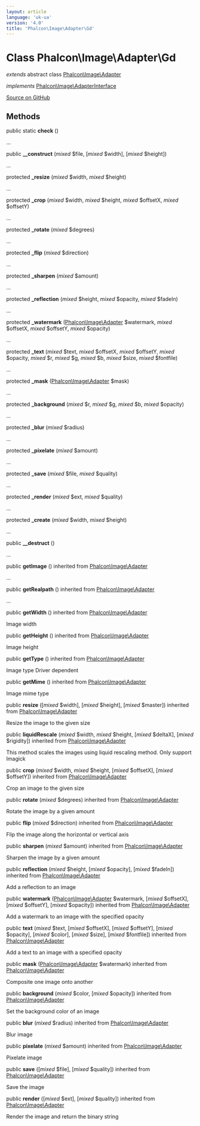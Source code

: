 ```yaml
---
layout: article
language: 'uk-ua'
version: '4.0'
title: 'Phalcon\Image\Adapter\Gd'
---
```


# Class **Phalcon\Image\Adapter\Gd**

*extends* abstract class [Phalcon\Image\Adapter](api/Phalcon_Image_Adapter)

*implements* [Phalcon\Image\AdapterInterface](api/Phalcon_Image_AdapterInterface)

<a href="https://github.com/phalcon/cphalcon/tree/v4.0.0/phalcon/image/adapter/gd.zep" class="btn btn-default btn-sm">Source on GitHub</a>

## Methods

public static **check** ()

...

public **__construct** (*mixed* $file, [*mixed* $width], [*mixed* $height])

...

protected **_resize** (*mixed* $width, *mixed* $height)

...

protected **_crop** (*mixed* $width, *mixed* $height, *mixed* $offsetX, *mixed* $offsetY)

...

protected **_rotate** (*mixed* $degrees)

...

protected **_flip** (*mixed* $direction)

...

protected **_sharpen** (*mixed* $amount)

...

protected **_reflection** (*mixed* $height, *mixed* $opacity, *mixed* $fadeIn)

...

protected **_watermark** ([Phalcon\Image\Adapter](api/Phalcon_Image_Adapter) $watermark, *mixed* $offsetX, *mixed* $offsetY, *mixed* $opacity)

...

protected **_text** (*mixed* $text, *mixed* $offsetX, *mixed* $offsetY, *mixed* $opacity, *mixed* $r, *mixed* $g, *mixed* $b, *mixed* $size, *mixed* $fontfile)

...

protected **_mask** ([Phalcon\Image\Adapter](api/Phalcon_Image_Adapter) $mask)

...

protected **_background** (*mixed* $r, *mixed* $g, *mixed* $b, *mixed* $opacity)

...

protected **_blur** (*mixed* $radius)

...

protected **_pixelate** (*mixed* $amount)

...

protected **_save** (*mixed* $file, *mixed* $quality)

...

protected **_render** (*mixed* $ext, *mixed* $quality)

...

protected **_create** (*mixed* $width, *mixed* $height)

...

public **__destruct** ()

...

public **getImage** () inherited from [Phalcon\Image\Adapter](api/Phalcon_Image_Adapter)

...

public **getRealpath** () inherited from [Phalcon\Image\Adapter](api/Phalcon_Image_Adapter)

...

public **getWidth** () inherited from [Phalcon\Image\Adapter](api/Phalcon_Image_Adapter)

Image width

public **getHeight** () inherited from [Phalcon\Image\Adapter](api/Phalcon_Image_Adapter)

Image height

public **getType** () inherited from [Phalcon\Image\Adapter](api/Phalcon_Image_Adapter)

Image type Driver dependent

public **getMime** () inherited from [Phalcon\Image\Adapter](api/Phalcon_Image_Adapter)

Image mime type

public **resize** ([*mixed* $width], [*mixed* $height], [*mixed* $master]) inherited from [Phalcon\Image\Adapter](api/Phalcon_Image_Adapter)

Resize the image to the given size

public **liquidRescale** (*mixed* $width, *mixed* $height, [*mixed* $deltaX], [*mixed* $rigidity]) inherited from [Phalcon\Image\Adapter](api/Phalcon_Image_Adapter)

This method scales the images using liquid rescaling method. Only support Imagick

public **crop** (*mixed* $width, *mixed* $height, [*mixed* $offsetX], [*mixed* $offsetY]) inherited from [Phalcon\Image\Adapter](api/Phalcon_Image_Adapter)

Crop an image to the given size

public **rotate** (*mixed* $degrees) inherited from [Phalcon\Image\Adapter](api/Phalcon_Image_Adapter)

Rotate the image by a given amount

public **flip** (*mixed* $direction) inherited from [Phalcon\Image\Adapter](api/Phalcon_Image_Adapter)

Flip the image along the horizontal or vertical axis

public **sharpen** (*mixed* $amount) inherited from [Phalcon\Image\Adapter](api/Phalcon_Image_Adapter)

Sharpen the image by a given amount

public **reflection** (*mixed* $height, [*mixed* $opacity], [*mixed* $fadeIn]) inherited from [Phalcon\Image\Adapter](api/Phalcon_Image_Adapter)

Add a reflection to an image

public **watermark** ([Phalcon\Image\Adapter](api/Phalcon_Image_Adapter) $watermark, [*mixed* $offsetX], [*mixed* $offsetY], [*mixed* $opacity]) inherited from [Phalcon\Image\Adapter](api/Phalcon_Image_Adapter)

Add a watermark to an image with the specified opacity

public **text** (*mixed* $text, [*mixed* $offsetX], [*mixed* $offsetY], [*mixed* $opacity], [*mixed* $color], [*mixed* $size], [*mixed* $fontfile]) inherited from [Phalcon\Image\Adapter](api/Phalcon_Image_Adapter)

Add a text to an image with a specified opacity

public **mask** ([Phalcon\Image\Adapter](api/Phalcon_Image_Adapter) $watermark) inherited from [Phalcon\Image\Adapter](api/Phalcon_Image_Adapter)

Composite one image onto another

public **background** (*mixed* $color, [*mixed* $opacity]) inherited from [Phalcon\Image\Adapter](api/Phalcon_Image_Adapter)

Set the background color of an image

public **blur** (*mixed* $radius) inherited from [Phalcon\Image\Adapter](api/Phalcon_Image_Adapter)

Blur image

public **pixelate** (*mixed* $amount) inherited from [Phalcon\Image\Adapter](api/Phalcon_Image_Adapter)

Pixelate image

public **save** ([*mixed* $file], [*mixed* $quality]) inherited from [Phalcon\Image\Adapter](api/Phalcon_Image_Adapter)

Save the image

public **render** ([*mixed* $ext], [*mixed* $quality]) inherited from [Phalcon\Image\Adapter](api/Phalcon_Image_Adapter)

Render the image and return the binary string